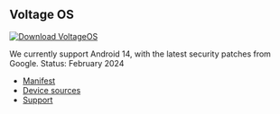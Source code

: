 Voltage OS
---------------

[![Download VoltageOS](https://img.shields.io/badge/-Download-green)](https://sourceforge.net/projects/voltage-os/files)


We currently support Android 14, with the latest security patches from Google. Status: February 2024

- [Manifest](https://github.com/VoltageOS/manifest)
- [Device sources](https://github.com/VoltageOS-Devices)
- [Support](https://t.me/VoltageOS)
